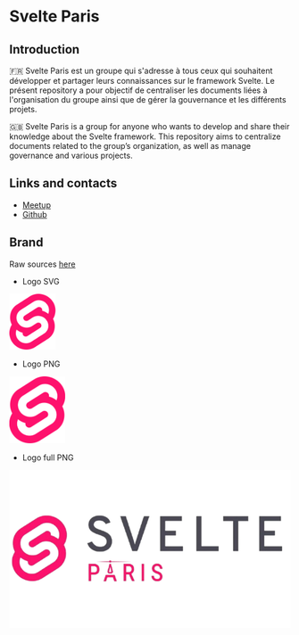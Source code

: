 # Svelte Paris

## Introduction
🇫🇷
Svelte Paris est un groupe qui s'adresse à tous ceux qui souhaitent développer et partager leurs connaissances sur le framework Svelte. Le présent repository a pour objectif de centraliser les documents liées à l'organisation du groupe ainsi que de gérer la gouvernance et les différents projets.

🇬🇧
Svelte Paris is a group for anyone who wants to develop and share their knowledge about the Svelte framework. This repository aims to centralize documents related to the group’s organization, as well as manage governance and various projects.

## Links and contacts
- [Meetup](https://www.meetup.com/svelte-paris)
- [Github](https://github.com/svelte-paris)

## Brand

Raw sources [here](branding/)


- Logo SVG

<img src="branding/svelte-paris-logo.svg" alt="logo" height="100">


- Logo PNG

<img src="branding/svelte-paris-logo.png" alt="logo" height="120">

- Logo full PNG

<img src="branding/svelte-paris-logo-with-text.png" alt="logo">